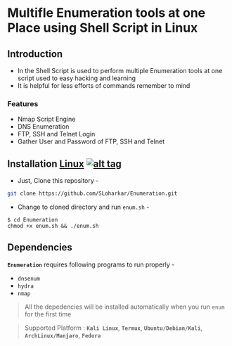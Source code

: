 # Multifle Enumeration tools at one Place using Shell Script in Linux

## Introduction 
- In the Shell Script is used to perform multiple Enumeration tools at one script used to easy hacking and learning  
- It is helpful for less efforts of commands remember to mind 

### Features

- Nmap Script Engine 
- DNS Enumeration 
- FTP, SSH and Telnet Login
- Gather User and Password of FTP, SSH and Telnet

## Installation [Linux](https://wikipedia.org/wiki/Linux) [![alt tag](http://icons.iconarchive.com/icons/dakirby309/simply-styled/32/OS-Linux-icon.png)](https://fr.wikipedia.org/wiki/Linux)
- Just, Clone this repository -
```bash
git clone https://github.com/SLoharkar/Enumeration.git
```
- Change to cloned directory and run `enum.sh` -
````
$ cd Enumeration
chmod +x enum.sh && ./enum.sh
````
## Dependencies
**`Enumeration`** requires following programs to run properly -
- `dnsenum`
- `hydra`
- `nmap`

> All the depedencies will be installed automatically when you run `enum` for the first time

> Supported Platform : **`Kali Linux`**, **`Termux`**, **`Ubuntu/Debian/Kali`**, **`ArchLinux/Manjaro`**, **`Fedora`**
